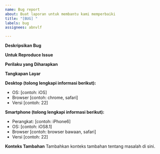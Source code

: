 ```yaml
---
name: Bug report
about: Buat laporan untuk membantu kami memperbaiki
title: "[BUG] "
labels: bug
assignees: abnvlf

---
```


**Deskripsikan Bug**
<!-- Deskripsi yang jelas dan ringkas tentang apa yang menjadi bug. -->

**Untuk Reproduce Issue**
<!-- Langkah-langkah untuk reproduce issue:
1. Buka '...'
2. Klik pada '....'
3. Gulir ke bawah ke '....'
4. Lihat kesalahan -->

**Perilaku yang Diharapkan**
<!-- Deskripsi yang jelas dan ringkas tentang apa yang seharusnya terjadi. -->

**Tangkapan Layar**
<!-- Jika relevan, tambahkan tangkapan layar untuk membantu menjelaskan masalah Anda. -->

**Desktop (tolong lengkapi informasi berikut):**
 - OS: [contoh: iOS]
 - Browser [contoh: chrome, safari]
 - Versi [contoh: 22]

**Smartphone (tolong lengkapi informasi berikut):**
 - Perangkat: [contoh: iPhone6]
 - OS: [contoh: iOS8.1]
 - Browser [contoh: browser bawaan, safari]
 - Versi [contoh: 22]

**Konteks Tambahan**
Tambahkan konteks tambahan tentang masalah di sini.

